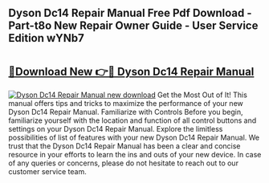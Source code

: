 ## Dyson Dc14 Repair Manual Free Pdf Download - Part-t8o New Repair Owner Guide - User Service Edition wYNb7

# <h2><a href="http://bc31064.oget.top/?id=Dyson+Dc14+Repair+Manual">🔗Download New 👉🔴 Dyson Dc14 Repair Manual</a></h2>

[![Dyson Dc14 Repair Manual new download](https://i.imgur.com/5g1atiW.png)](http://bc31064.oget.top/?id=Dyson+Dc14+Repair+Manual)
Get the Most Out of It! This manual offers tips and tricks to maximize the performance of your new Dyson Dc14 Repair Manual. Familiarize with Controls Before you begin, familiarize yourself with the location and function of all control buttons and settings on your Dyson Dc14 Repair Manual. Explore the limitless possibilities of list of features with your new Dyson Dc14 Repair Manual. We trust that the Dyson Dc14 Repair Manual has been a clear and concise resource in your efforts to learn the ins and outs of your new device. In case of any queries or concerns, please do not hesitate to reach out to our customer service team.
